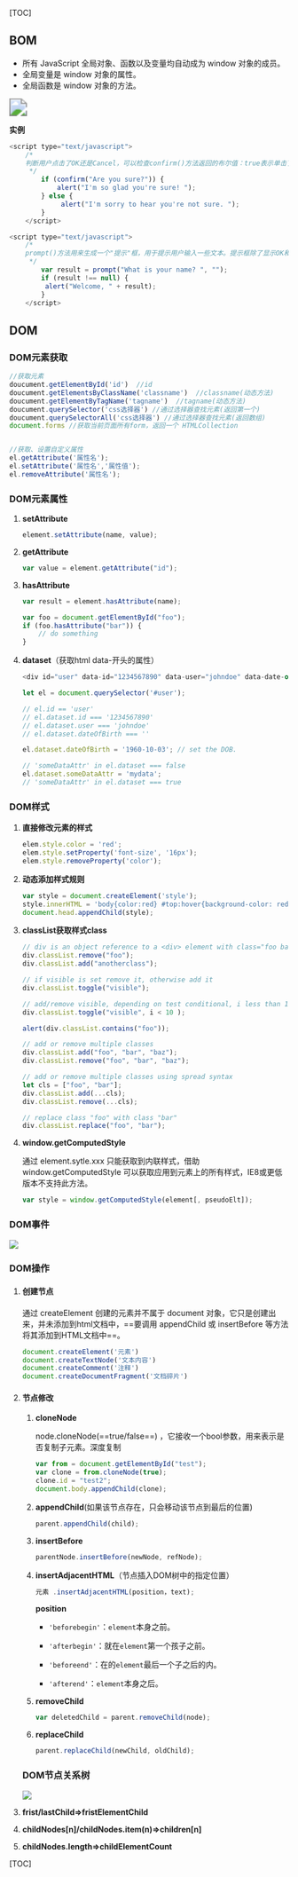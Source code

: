 [TOC]

## BOM

*   所有 JavaScript 全局对象、函数以及变量均自动成为 window 对象的成员。
*   全局变量是 window 对象的属性。
*   全局函数是 window 对象的方法。



<img src="C:\Users\chenz\Desktop\git\笔记\JS\图片\BOM.jpg" style="zoom:200%;" />



**实例**

```js
<script type="text/javascript">
    /*
    判断用户点击了OK还是Cancel，可以检查confirm()方法返回的布尔值：true表示单击了OK，false表示单击了Cancel或单击了右上角的X按钮。
     */
        if (confirm("Are you sure?")) {
            alert("I'm so glad you're sure! ");
        } else {
             alert("I'm sorry to hear you're not sure. ");
        }
    </script>
```

```js
<script type="text/javascript">
    /*
    prompt()方法用来生成一个"提示"框，用于提示用户输入一些文本。提示框除了显示OK和Cancel按钮之外 ，还会显示一个文本输入域，用来输入文本内容。该方法接收两个参数：要显示给用户的文本提示和文本输入域的默认值(可以是一个空字符串)
     */
        var result = prompt("What is your name? ", "");
        if (result !== null) {
         alert("Welcome, " + result);
        }
    </script>
```



## DOM

### DOM元素获取

```js
//获取元素
doucument.getElementById('id')  //id
doucument.getElementsByClassName('classname')  //classname(动态方法)
doucument.getElementByTagName('tagname')  //tagname(动态方法)
doucument.querySelector('css选择器') //通过选择器查找元素(返回第一个)
doucument.querySelectorAll('css选择器') //通过选择器查找元素(返回数组)
document.forms //获取当前页面所有form，返回一个 HTMLCollection 


//获取、设置自定义属性	
el.getAttribute('属性名');
el.setAttribute('属性名','属性值');
el.removeAttribute('属性名');
```

### DOM元素属性

1.  **setAttribute** 

    ```js
    element.setAttribute(name, value);  
    ```

2.  **getAttribute**

    ```js
    var value = element.getAttribute("id"); 
    ```

3.  **hasAttribute**

    ```js
    var result = element.hasAttribute(name);
    
    var foo = document.getElementById("foo"); 
    if (foo.hasAttribute("bar")) { 
        // do something
    }
    ```

4.  **dataset**（获取html data-开头的属性）

    ```js
    <div id="user" data-id="1234567890" data-user="johndoe" data-date-of-birth>John Doe</div>
    
    let el = document.querySelector('#user');
    
    // el.id == 'user'
    // el.dataset.id === '1234567890'
    // el.dataset.user === 'johndoe'
    // el.dataset.dateOfBirth === ''
    
    el.dataset.dateOfBirth = '1960-10-03'; // set the DOB.
    
    // 'someDataAttr' in el.dataset === false
    el.dataset.someDataAttr = 'mydata';
    // 'someDataAttr' in el.dataset === true
    ```



### DOM样式

1.  **直接修改元素的样式**

    ```js
    elem.style.color = 'red';  
    elem.style.setProperty('font-size', '16px');  
    elem.style.removeProperty('color');  
    ```

2.  **动态添加样式规则**

    ```js
    var style = document.createElement('style');  
    style.innerHTML = 'body{color:red} #top:hover{background-color: red;color: white;}';  
    document.head.appendChild(style);  
    ```

3.  **classList获取样式class**

    ```js
    // div is an object reference to a <div> element with class="foo bar"
    div.classList.remove("foo");
    div.classList.add("anotherclass");
    
    // if visible is set remove it, otherwise add it
    div.classList.toggle("visible");
    
    // add/remove visible, depending on test conditional, i less than 10
    div.classList.toggle("visible", i < 10 );
    
    alert(div.classList.contains("foo"));
    
    // add or remove multiple classes
    div.classList.add("foo", "bar", "baz");
    div.classList.remove("foo", "bar", "baz");
    
    // add or remove multiple classes using spread syntax
    let cls = ["foo", "bar"];
    div.classList.add(...cls); 
    div.classList.remove(...cls);
    
    // replace class "foo" with class "bar"
    div.classList.replace("foo", "bar");
    ```

    

4.  **window.getComputedStyle**

    通过 element.sytle.xxx 只能获取到内联样式，借助 window.getComputedStyle 可以获取应用到元素上的所有样式，IE8或更低版本不支持此方法。

    ```js
    var style = window.getComputedStyle(element[, pseudoElt]);  
    ```

    

### DOM事件

![](C:\Users\chenz\Desktop\git\笔记\JS\图片\jsDOM事件.png)



### DOM操作

1.  #### 创建节点

    通过 createElement 创建的元素并不属于 document 对象，它只是创建出来，并未添加到html文档中，==要调用 appendChild 或 insertBefore 等方法将其添加到HTML文档中==。

    ```js
    document.createElement('元素')
    document.createTextNode('文本内容')
    document.createComment('注释')
    document.createDocumentFragment('文档碎片')
    ```

    

2.  #### 节点修改

    1.  **cloneNode**

        node.cloneNode(==true/false==) ，它接收一个bool参数，用来表示是否复制子元素。深度复制

        ```js
        var from = document.getElementById("test");  
        var clone = from.cloneNode(true);  
        clone.id = "test2";  
        document.body.appendChild(clone);  
        ```

        

    2.  **appendChild**(如果该节点存在，只会移动该节点到最后的位置)

        ```js
        parent.appendChild(child);
        ```

        

    3.  **insertBefore**

        ```js
        parentNode.insertBefore(newNode, refNode);  
        ```

        

    4.  **insertAdjacentHTML**（节点插入DOM树中的指定位置）

        ```js
        元素 .insertAdjacentHTML(position，text);
        ```

        **position**

        *   `'beforebegin'`：`element`本身之前。

        *   `'afterbegin'`：就在`element`第一个孩子之前。

        *   `'beforeend'`：在的`element`最后一个子之后的内。

        *   `'afterend'`：`element`本身之后。

            

    5.  **removeChild**

        ```js
        var deletedChild = parent.removeChild(node);  
        ```

        

    6.  **replaceChild**

        ```js
        parent.replaceChild(newChild, oldChild);  
        ```

    

    ### DOM节点关系树

    ![](C:\Users\chenz\Desktop\git\笔记\JS\图片\原生DOM节点关系图.png)

1.  **frist/lastChild=>fristElementChild**
2.  **childNodes[n]/childNodes.item(n)=>children[n]**
3.  **childNodes.length=>childElementCount**

[TOC]

